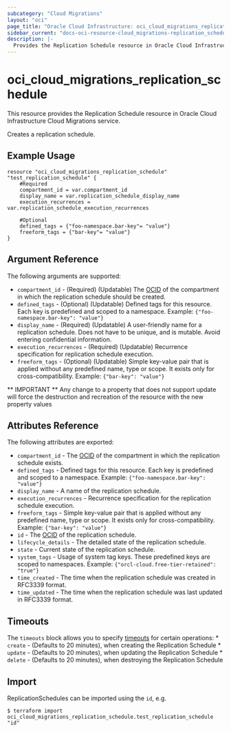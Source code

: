 ```yaml
---
subcategory: "Cloud Migrations"
layout: "oci"
page_title: "Oracle Cloud Infrastructure: oci_cloud_migrations_replication_schedule"
sidebar_current: "docs-oci-resource-cloud_migrations-replication_schedule"
description: |-
  Provides the Replication Schedule resource in Oracle Cloud Infrastructure Cloud Migrations service
---
```


# oci_cloud_migrations_replication_schedule
This resource provides the Replication Schedule resource in Oracle Cloud Infrastructure Cloud Migrations service.

Creates a replication schedule.


## Example Usage

```hcl
resource "oci_cloud_migrations_replication_schedule" "test_replication_schedule" {
	#Required
	compartment_id = var.compartment_id
	display_name = var.replication_schedule_display_name
	execution_recurrences = var.replication_schedule_execution_recurrences

	#Optional
	defined_tags = {"foo-namespace.bar-key"= "value"}
	freeform_tags = {"bar-key"= "value"}
}
```

## Argument Reference

The following arguments are supported:

* `compartment_id` - (Required) (Updatable) The [OCID](https://docs.cloud.oracle.com/iaas/Content/General/Concepts/identifiers.htm) of the compartment in which the replication schedule should be created.
* `defined_tags` - (Optional) (Updatable) Defined tags for this resource. Each key is predefined and scoped to a namespace. Example: `{"foo-namespace.bar-key": "value"}` 
* `display_name` - (Required) (Updatable) A user-friendly name for a replication schedule. Does not have to be unique, and is mutable. Avoid entering confidential information.
* `execution_recurrences` - (Required) (Updatable) Recurrence specification for replication schedule execution.
* `freeform_tags` - (Optional) (Updatable) Simple key-value pair that is applied without any predefined name, type or scope. It exists only for cross-compatibility. Example: `{"bar-key": "value"}` 


** IMPORTANT **
Any change to a property that does not support update will force the destruction and recreation of the resource with the new property values

## Attributes Reference

The following attributes are exported:

* `compartment_id` - The [OCID](https://docs.cloud.oracle.com/iaas/Content/General/Concepts/identifiers.htm) of the compartment in which the replication schedule exists.
* `defined_tags` - Defined tags for this resource. Each key is predefined and scoped to a namespace. Example: `{"foo-namespace.bar-key": "value"}` 
* `display_name` - A name of the replication schedule.
* `execution_recurrences` - Recurrence specification for the replication schedule execution.
* `freeform_tags` - Simple key-value pair that is applied without any predefined name, type or scope. It exists only for cross-compatibility. Example: `{"bar-key": "value"}` 
* `id` - The [OCID](https://docs.cloud.oracle.com/iaas/Content/General/Concepts/identifiers.htm) of the replication schedule.
* `lifecycle_details` - The detailed state of the replication schedule.
* `state` - Current state of the replication schedule.
* `system_tags` - Usage of system tag keys. These predefined keys are scoped to namespaces. Example: `{"orcl-cloud.free-tier-retained": "true"}` 
* `time_created` - The time when the replication schedule was created in RFC3339 format.
* `time_updated` - The time when the replication schedule was last updated in RFC3339 format.

## Timeouts

The `timeouts` block allows you to specify [timeouts](https://registry.terraform.io/providers/oracle/oci/latest/docs/guides/changing_timeouts) for certain operations:
	* `create` - (Defaults to 20 minutes), when creating the Replication Schedule
	* `update` - (Defaults to 20 minutes), when updating the Replication Schedule
	* `delete` - (Defaults to 20 minutes), when destroying the Replication Schedule


## Import

ReplicationSchedules can be imported using the `id`, e.g.

```
$ terraform import oci_cloud_migrations_replication_schedule.test_replication_schedule "id"
```

